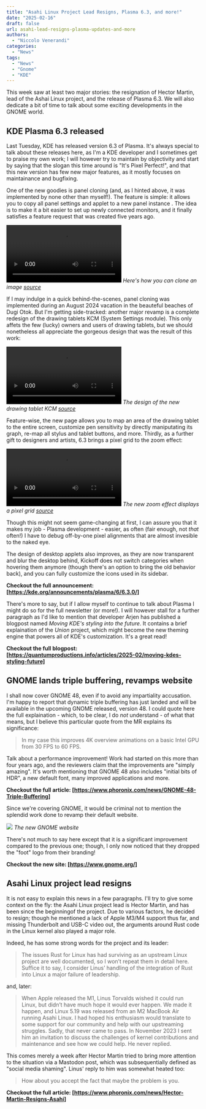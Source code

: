 ```yaml
---
title: "Asahi Linux Project Lead Resigns, Plasma 6.3, and more!"
date: "2025-02-16"
draft: false
url: asahi-lead-resigns-plasma-updates-and-more
authors:
  - "Niccolo Venerandi"
categories:
  - "News"
tags: 
  - "News"
  - "Gnome"
  - "KDE"
---
```


This week saw at least two major stories: the resignation of Hector Martin, lead of the Ashai Linux project, and the release of Plasma 6.3. We will also dedicate a bit of time to talk about some exciting developments in the GNOME world.

## KDE Plasma 6.3 released

Last Tuesday, KDE has released version 6.3 of Plasma. It's always special to talk about these releases here, as I'm a KDE developer and I sometimes get to praise my own work; I will however try to maintain by objectivity and start by saying that the slogan this time around is "It's Pixel Perfect!", and that this new version has few new major features, as it mostly focuses on maintainance and bugfixing.

One of the new goodies is panel cloning (and, as I hinted above, it was implemented by none other than myself!). The feature is simple: it allows you to copy all panel settings and applet to a new panel instance . The idea is to make it a bit easier to set up newly connected monitors, and it finally satisfies a feature request that was created five years ago.

![](cloning_panels_cc.webm)
_Here's how you can clone an image [source](https://kde.org/announcements/plasma/6/6.3.0/)_

If I may indulge in a quick behind-the-scenes, panel cloning was implemented during an August 2024 vacation in the beauteful beaches of Dugi Otok. But I'm getting side-tracked: another major revamp is a complete redesign of the drawing tablets KCM (System Settings module). This only affets the few (lucky) owners and users of drawing tablets, but we should nonetheless all appreciate the gorgeous design that was the result of this work:

![](tablet_config_cc.webm)
_The design of the new drawing tablet KCM [source](https://kde.org/announcements/plasma/6/6.3.0/)_

Feature-wise, the new page allows you to map an area of the drawing tablet to the entire screen, customize pen sensitivity by directly maniputating its graph, re-map all stylus and tablet buttons, and more. Thirdly, as a further gift to designers and artists, 6.3 brings a pixel grid to the zoom effect:

![](kwin-zoom_cc.webm)
_The new zoom effect displays a pixel grid [source](https://kde.org/announcements/plasma/6/6.3.0/)_

Though this might not seem game-changing at first, I can assure you that it makes my job - Plasma development - easier, as often (fair enough, not _that_ often!) I have to debug off-by-one pixel alignments that are almost invesible to the naked eye.

The design of desktop applets also improves, as they are now transparent and blur the desktop behind, Kickoff does not switch categories when hovering them anymore (though there's an option to bring the old behavior back), and you can fully customize the icons used in its sidebar.

__Checkout the full announcement: [https://kde.org/announcements/plasma/6/6.3.0/]__

There's more to say, but if I allow myself to continue to talk about Plasma I might do so for the full newsletter (or more!). I will however stall for a further paragraph as I'd like to mention that developer Arjen has published a blogpost named _Moving KDE's styling into the future_. It contains a brief explaination of the _Union_ project, which might become the new theming engine that powers all of KDE's customization. It's a great read!

__Checkout the full blogpost: [https://quantumproductions.info/articles/2025-02/moving-kdes-styling-future]__

## GNOME lands triple buffering, revamps website

I shall now cover GNOME 48, even if to avoid any impartiality accusation. I'm happy to report that dynamic triple buffering has just landed and will be available in the upcoming GNOME released, version 48. I could quote here the full explaination - which, to be clear, I do _not_ understand - of what that means, but I believe this particular quote from the MR explains its significance:

> In my case this improves 4K overview animations on a basic Intel GPU from 30 FPS to 60 FPS.

Talk about a performance improvement! Work had started on this more than four years ago, and the reviewers claim that the improvements are "simply amazing". It's worth mentioning that GNOME 48 also includes "initial bits of HDR", a new default font, many improved applications and more.

__Checkout the full article: [https://www.phoronix.com/news/GNOME-48-Triple-Buffering]__

Since we're covering GNOME, it would be criminal not to mention the splendid work done to revamp their default website.

![](file:///home/niccolove/Downloads/AWESOME-news-template/AWESOME-news-template/images/gnomewebsite.png)
_The new GNOME website_

There's not much to say here except that it is a significant improvement compared to the previous one; though, I only now noticed that they dropped the "foot" logo from their branding!

__Checkout the new site: [https://www.gnome.org/]__

## Asahi Linux project lead resigns

It is not easy to explain this news in a few paragraphs. I'll try to give some context on the fly: the Asahi Linux project lead is Hector Martin, and has been since the beginningof the project. Due to various factors, he decided to resign; though he mentioned a lack of Apple M3/M4 support thus far, and missing Thunderbolt and USB-C video out, the arguments around Rust code in the Linux kernel also played a major role.

Indeed, he has some strong words for the project and its leader:

> The issues Rust for Linux has had surviving as an upstream Linux project are well documented, so I won’t repeat them in detail here. Suffice it to say, I consider Linus’ handling of the integration of Rust into Linux a major failure of leadership.

and, later:

> When Apple released the M1, Linus Torvalds wished it could run Linux, but didn’t have much hope it would ever happen. We made it happen, and Linux 5.19 was released from an M2 MacBook Air running Asahi Linux. I had hoped his enthusiasm would translate to some support for our community and help with our upstreaming struggles. Sadly, that never came to pass. In November 2023 I sent him an invitation to discuss the challenges of kernel contributions and maintenance and see how we could help. He never replied.

This comes merely a week after Hector Martin tried to bring more attention to the situation via a Mastodon post, which was subsequentially defined as "social media shaming". Linus' reply to him was somewhat heated too:

> How about you accept the fact that maybe the problem is you.

__Checkout the full article: [https://www.phoronix.com/news/Hector-Martin-Resigns-Asahi]__
